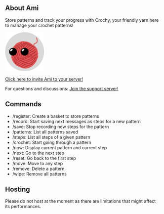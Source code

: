 ## About Ami ##

Store patterns and track your progress with Crochy, your friendly yarn here to manage your crochet patterns!

<img src="https://github.com/Maracoo/ami-discord-bot/blob/main/src/assets/pfp.png" width="25%">

[Click here to invite Ami to your server!](https://discord.com/oauth2/authorize?client_id=1247071644837744743)

For questions and discussions: [Join the support server!](https://discord.gg/Sg5vzWM6Gv)

## Commands ##

- /register: Create a basket to store patterns
- /record: Start saving next messages as steps for a new pattern
- /save: Stop recording new steps for the pattern
- /patterns: List all patterns saved
- /steps: List all steps of a given pattern
- /crochet: Start going through a pattern
- /now: Display current pattern and current step
- /next: Go to the next step
- /reset: Go back to the first step
- /move: Move to any step
- /remove: Delete a pattern
- /wipe: Remove all patterns

## Hosting ##

Please do not host at the moment as there are limitations that might affect its performances.
